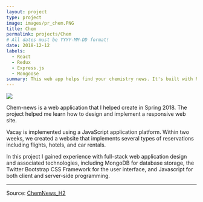 ```yaml
---
layout: project
type: project
image: images/pr_chem.PNG
title: Chem
permalink: projects/Chem
# All dates must be YYYY-MM-DD format!
date: 2018-12-12
labels:
  - React
  - Redux
  - Express.js
  - Mongoose
summary: This web app helps find your chemistry news. It's built with React, Redux, Express, and Mongoose..
---
```


<img class="ui image" src="{{ site.baseurl }}/images/pr_chem.PNG">

Chem-news is a web application that I helped create in Spring 2018. The project helped me learn how to design and implement a responsive web site.

Vacay is implemented using a JavaScript application platform. Within two weeks, we created a website that implements several types of reservations including flights, hotels, and car rentals.

In this project I gained experience with full-stack web application design and associated technologies, including MongoDB for database storage, the Twitter Bootstrap CSS Framework for the user interface, and Javascript for both client and server-side programming.

<hr>

Source: <a href="https://github.com/Barklim/chemNews"><i class="large github icon "></i>ChemNews_H2</a>
